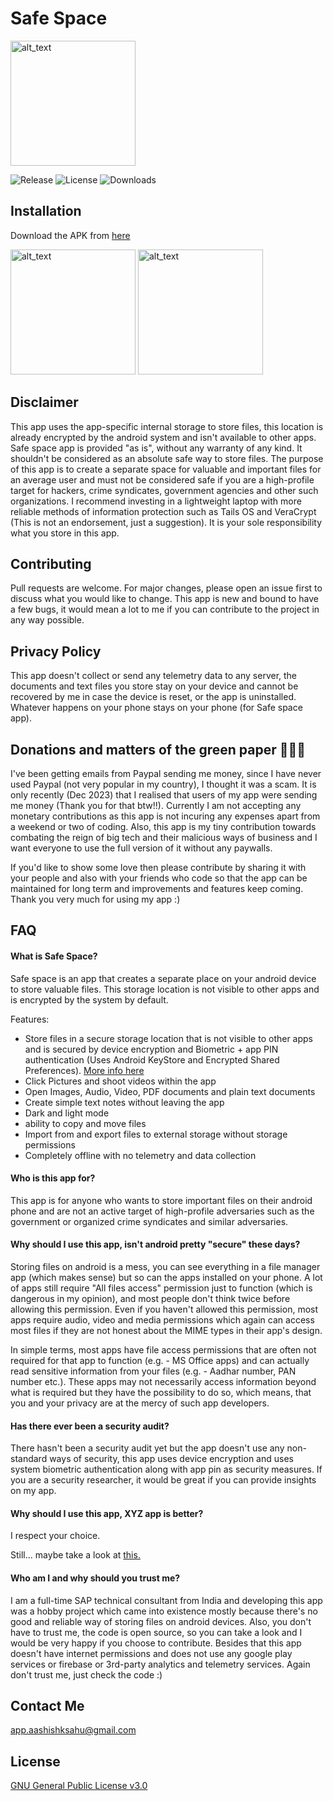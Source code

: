 # Safe Space

<img alt="alt_text" height="200px" src="https://github.com/aashishksahu/SafeSpace/blob/8431affcc3a5c5a5ac65f072638aef6f390a79b3/fastlane/metadata/android/en-US/images/featureGraphic.png" />

![Release](https://img.shields.io/github/v/release/aashishksahu/SafeSpace.svg?logo=github)
![License](https://img.shields.io/github/license/aashishksahu/SafeSpace.svg)
![Downloads](https://img.shields.io/github/downloads/aashishksahu/SafeSpace/total?labelColor=%23102C57&color=%23F8F0E5)

## Installation

Download the APK from [here](https://github.com/aashishksahu/SafeSpace/releases)

[<img alt="alt_text" width="200px" src="https://user-content.gitlab-static.net/0cdd89e5cc347206465251782615ab91f99a542d/68747470733a2f2f6664726f69642e6769746c61622e696f2f617274776f726b2f62616467652f6765742d69742d6f6e2e706e67" />](https://f-droid.org/en/packages/org.privacymatters.safespace/)
[<img alt="alt_text" width="200px" src="https://github.com/aashishksahu/SafeSpace/blob/be3c70a58220e21d643151e44699e9931d845d77/assets/google-play-badge.png" />](https://play.google.com/store/apps/details?id=org.privacymatters.safespace&pcampaignid=web_share)
## Disclaimer

This app uses the app-specific internal storage to store files, this location is already encrypted by the android system and isn't available to other apps. Safe space app is provided "as is", without any warranty of any kind. It shouldn't be considered as an absolute safe way to store files. The purpose of this app is to create a separate space for valuable and important files for an average user and must not be considered safe if you are a high-profile target for hackers, crime syndicates, government agencies and other such organizations. I recommend investing in a lightweight laptop with more reliable methods of information protection such as Tails OS and VeraCrypt (This is not an endorsement, just a suggestion). It is your sole responsibility what you store in this app.

## Contributing

Pull requests are welcome. For major changes, please open an issue first
to discuss what you would like to change. This app is new and bound to have a few bugs, it would mean a lot to me if you can contribute to the project in any way possible.

## Privacy Policy

This app doesn't collect or send any telemetry data to any server, the documents and text files you store stay on your device and cannot be recovered by me in case the device is reset, or the app is uninstalled.
Whatever happens on your phone stays on your phone (for Safe space app).

## Donations and matters of the green paper 🤑🤑🤑
I've been getting emails from Paypal sending me money, since I have never used Paypal (not very popular in my country), I thought it was a scam. It is only recently (Dec 2023) that I realised that users of my app were sending me money (Thank you for that btw!!).
Currently I am not accepting any monetary contributions as this app is not incuring any expenses apart from a weekend or two of coding. Also, this app is my tiny  contribution towards combating the reign of big tech and their malicious ways of business and I want everyone to use the full version of it without any paywalls.

If you'd like to show some love then please contribute by sharing it with your people and also with your friends who code so that the app can be maintained for long term and improvements and features keep coming. Thank you very much for using my app :)

## FAQ
#### What is Safe Space?
Safe space is an app that creates a separate place on your android device to store valuable files. This storage location is not visible to other apps and is encrypted by the system by default. 

Features:
* Store files in a secure storage location that is not visible to other apps and is secured by device encryption and Biometric + app PIN authentication (Uses Android KeyStore and Encrypted Shared Preferences). [More info here](https://developer.android.com/training/data-storage/app-specific)
* Click Pictures and shoot videos within the app
* Open Images, Audio, Video, PDF documents and plain text documents
* Create simple text notes without leaving the app
* Dark and light mode
* ability to copy and move files
* Import from and export files to external storage without storage permissions
* Completely offline with no telemetry and data collection

#### Who is this app for?
This app is for anyone who wants to store important files on their android phone and are not an active target of high-profile adversaries such as the government or organized crime syndicates and similar adversaries.

#### Why should I use this app, isn't android pretty "secure" these days?
Storing files on android is a mess, you can see everything in a file manager app (which makes sense) but so can the apps installed on your phone. A lot of apps still require "All files access" permission just to function (which is dangerous in my opinion), and most people don't think twice before allowing this permission. Even if you haven't allowed this permission, most apps require audio, video and media permissions which again can access most files if they are not honest about the MIME types in their app's design. 

In simple terms, most apps have file access permissions that are often not required for that app to function (e.g. - MS Office apps) and can actually read sensitive information from your files (e.g. - Aadhar number, PAN number etc.). These apps may not necessarily access information beyond what is required but they have the possibility to do so, which means, that you and your privacy are at the mercy of such app developers.

#### Has there ever been a security audit?
There hasn't been a security audit yet but the app doesn't use any non-standard ways of security, this app uses device encryption and uses system biometric authentication along with app pin as security measures.
If you are a security researcher, it would be great if you can provide insights on my app.

#### Why should I use this app, XYZ app is better?
I respect your choice.

Still... maybe take a look at [this.](https://github.com/aashishksahu/SafeSpace/issues/8)

#### Who am I and why should you trust me?
I am a full-time SAP technical consultant from India and developing this app was a hobby project which came into existence mostly because there's no good and reliable way of storing files on android devices. Also, you don't have to trust me, the code is open source, so you can take a look and I would be very happy if you choose to contribute. Besides that this app doesn't have internet permissions and does not use any google play services or firebase or 3rd-party analytics and telemetry services. Again don't trust me, just check the code :)

## Contact Me

app.aashishksahu@gmail.com

## License

[GNU General Public License v3.0](https://github.com/aashishksahu/SafeSpace/blob/master/LICENSE.md)

